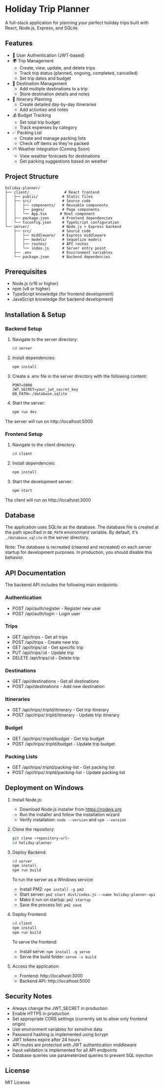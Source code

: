 # Holiday Trip Planner

A full-stack application for planning your perfect holiday trips built with React, Node.js, Express, and SQLite.

## Features

- 🔐 User Authentication (JWT-based)
- 🌍 Trip Management
  - Create, view, update, and delete trips
  - Track trip status (planned, ongoing, completed, cancelled)
  - Set trip dates and budget
- 📍 Destination Management
  - Add multiple destinations to a trip
  - Store destination details and notes
- 📅 Itinerary Planning
  - Create detailed day-by-day itineraries
  - Add activities and notes
- 💰 Budget Tracking
  - Set total trip budget
  - Track expenses by category
- ✅ Packing List
  - Create and manage packing lists
  - Check off items as they're packed
- ⛅ Weather Integration (Coming Soon)
  - View weather forecasts for destinations
  - Get packing suggestions based on weather

## Project Structure

```
holiday-planner/
├── client/                # React frontend
│   ├── public/           # Static files
│   ├── src/              # Source code
│   │   ├── components/   # Reusable components
│   │   ├── pages/        # Page components
│   │   └── App.tsx      # Root component
│   ├── package.json      # Frontend dependencies
│   └── tsconfig.json     # TypeScript configuration
└── server/               # Node.js + Express backend
    ├── src/              # Source code
    │   ├── middleware/   # Express middleware
    │   ├── models/       # Sequelize models
    │   ├── routes/       # API routes
    │   └── index.js      # Server entry point
    ├── .env              # Environment variables
    └── package.json      # Backend dependencies
```

## Prerequisites

- Node.js (v16 or higher)
- npm (v8 or higher)
- TypeScript knowledge (for frontend development)
- JavaScript knowledge (for backend development)

## Installation & Setup

### Backend Setup

1. Navigate to the server directory:
   ```bash
   cd server
   ```

2. Install dependencies:
   ```bash
   npm install
   ```

3. Create a .env file in the server directory with the following content:
   ```
   PORT=5000
   JWT_SECRET=your_jwt_secret_key
   DB_PATH=./database.sqlite
   ```

4. Start the server:
   ```bash
   npm run dev
   ```

The server will run on http://localhost:5000

### Frontend Setup

1. Navigate to the client directory:
   ```bash
   cd client
   ```

2. Install dependencies:
   ```bash
   npm install
   ```

3. Start the development server:
   ```bash
   npm start
   ```

The client will run on http://localhost:3000

## Database

The application uses SQLite as the database. The database file is created at the path specified in `DB_PATH` environment variable. By default, it's `./database.sqlite` in the server directory.

Note: The database is recreated (cleaned and recreated) on each server startup for development purposes. In production, you should disable this behavior.

## API Documentation

The backend API includes the following main endpoints:

### Authentication
- POST /api/auth/register - Register new user
- POST /api/auth/login - Login user

### Trips
- GET /api/trips - Get all trips
- POST /api/trips - Create new trip
- GET /api/trips/:id - Get specific trip
- PUT /api/trips/:id - Update trip
- DELETE /api/trips/:id - Delete trip

### Destinations
- GET /api/destinations - Get all destinations
- POST /api/destinations - Add new destination

### Itineraries
- GET /api/trips/:tripId/itinerary - Get trip itinerary
- POST /api/trips/:tripId/itinerary - Update trip itinerary

### Budget
- GET /api/trips/:tripId/budget - Get trip budget
- POST /api/trips/:tripId/budget - Update trip budget

### Packing Lists
- GET /api/trips/:tripId/packing-list - Get packing list
- POST /api/trips/:tripId/packing-list - Update packing list

## Deployment on Windows

1. Install Node.js:
   - Download Node.js installer from https://nodejs.org
   - Run the installer and follow the installation wizard
   - Verify installation: `node --version` and `npm --version`

2. Clone the repository:
   ```bash
   git clone <repository-url>
   cd holiday-planner
   ```

3. Deploy Backend:
   ```bash
   cd server
   npm install
   npm run build
   ```
   
   To run the server as a Windows service:
   - Install PM2: `npm install -g pm2`
   - Start server: `pm2 start dist/index.js --name holiday-planner-api`
   - Make it run on startup: `pm2 startup`
   - Save the process list: `pm2 save`

4. Deploy Frontend:
   ```bash
   cd client
   npm install
   npm run build
   ```

   To serve the frontend:
   - Install serve: `npm install -g serve`
   - Serve the build folder: `serve -s build`

5. Access the application:
   - Frontend: http://localhost:3000
   - Backend API: http://localhost:5000

## Security Notes

- Always change the JWT_SECRET in production
- Enable HTTPS in production
- Set appropriate CORS settings (currently set to allow only frontend origin)
- Use environment variables for sensitive data
- Password hashing is implemented using bcrypt
- JWT tokens expire after 24 hours
- API routes are protected with JWT authentication middleware
- Input validation is implemented for all API endpoints
- Database queries use parameterized queries to prevent SQL injection

## License

MIT License
